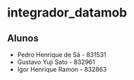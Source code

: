 # integrador_datamob

## Alunos

- Pedro Henrique de Sá - 831531
- Gustavo Yuji Sato - 832961
- Igor Henrique Ramon - 832863
